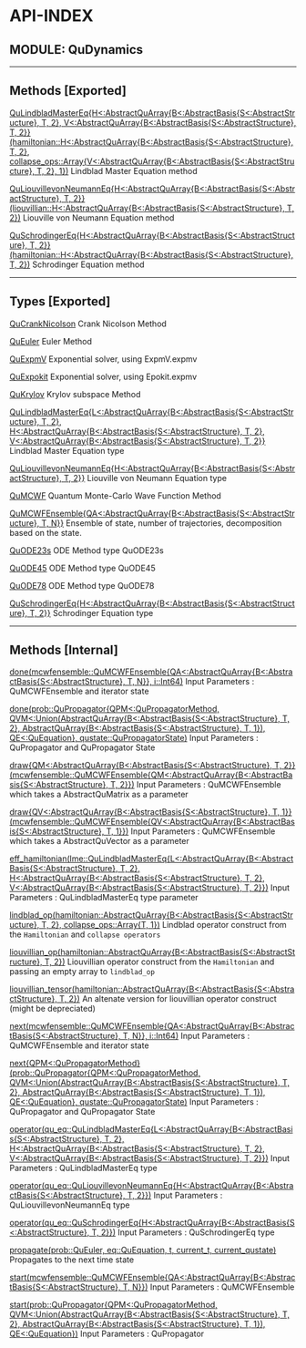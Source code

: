 # API-INDEX


## MODULE: QuDynamics

---

## Methods [Exported]

[QuLindbladMasterEq{H<:AbstractQuArray{B<:AbstractBasis{S<:AbstractStructure}, T, 2}, V<:AbstractQuArray{B<:AbstractBasis{S<:AbstractStructure}, T, 2}}(hamiltonian::H<:AbstractQuArray{B<:AbstractBasis{S<:AbstractStructure}, T, 2}, collapse_ops::Array{V<:AbstractQuArray{B<:AbstractBasis{S<:AbstractStructure}, T, 2}, 1})](QuDynamics.md#method__qulindbladmastereq.1)  Lindblad Master Equation method

[QuLiouvillevonNeumannEq{H<:AbstractQuArray{B<:AbstractBasis{S<:AbstractStructure}, T, 2}}(liouvillian::H<:AbstractQuArray{B<:AbstractBasis{S<:AbstractStructure}, T, 2})](QuDynamics.md#method__quliouvillevonneumanneq.1)  Liouville von Neumann Equation method

[QuSchrodingerEq{H<:AbstractQuArray{B<:AbstractBasis{S<:AbstractStructure}, T, 2}}(hamiltonian::H<:AbstractQuArray{B<:AbstractBasis{S<:AbstractStructure}, T, 2})](QuDynamics.md#method__quschrodingereq.1)  Schrodinger Equation method

---

## Types [Exported]

[QuCrankNicolson](QuDynamics.md#type__qucranknicolson.1)  Crank Nicolson Method

[QuEuler](QuDynamics.md#type__queuler.1)  Euler Method

[QuExpmV](QuDynamics.md#type__quexpmv.1)  Exponential solver, using ExpmV.expmv

[QuExpokit](QuDynamics.md#type__quexpokit.1)  Exponential solver, using Epokit.expmv

[QuKrylov](QuDynamics.md#type__qukrylov.1)  Krylov subspace Method

[QuLindbladMasterEq{L<:AbstractQuArray{B<:AbstractBasis{S<:AbstractStructure}, T, 2}, H<:AbstractQuArray{B<:AbstractBasis{S<:AbstractStructure}, T, 2}, V<:AbstractQuArray{B<:AbstractBasis{S<:AbstractStructure}, T, 2}}](QuDynamics.md#type__qulindbladmastereq.1)  Lindblad Master Equation type

[QuLiouvillevonNeumannEq{H<:AbstractQuArray{B<:AbstractBasis{S<:AbstractStructure}, T, 2}}](QuDynamics.md#type__quliouvillevonneumanneq.1)  Liouville von Neumann Equation type

[QuMCWF](QuDynamics.md#type__qumcwf.1)  Quantum Monte-Carlo Wave Function Method

[QuMCWFEnsemble{QA<:AbstractQuArray{B<:AbstractBasis{S<:AbstractStructure}, T, N}}](QuDynamics.md#type__qumcwfensemble.1)  Ensemble of state, number of trajectories, decomposition based on the state.

[QuODE23s](QuDynamics.md#type__quode23s.1)  ODE Method type QuODE23s

[QuODE45](QuDynamics.md#type__quode45.1)  ODE Method type QuODE45

[QuODE78](QuDynamics.md#type__quode78.1)  ODE Method type QuODE78

[QuSchrodingerEq{H<:AbstractQuArray{B<:AbstractBasis{S<:AbstractStructure}, T, 2}}](QuDynamics.md#type__quschrodingereq.1)  Schrodinger Equation type

---

## Methods [Internal]

[done(mcwfensemble::QuMCWFEnsemble{QA<:AbstractQuArray{B<:AbstractBasis{S<:AbstractStructure}, T, N}}, i::Int64)](QuDynamics.md#method__done.1)  Input Parameters : QuMCWFEnsemble and iterator state

[done(prob::QuPropagator{QPM<:QuPropagatorMethod, QVM<:Union(AbstractQuArray{B<:AbstractBasis{S<:AbstractStructure}, T, 2}, AbstractQuArray{B<:AbstractBasis{S<:AbstractStructure}, T, 1}), QE<:QuEquation}, qustate::QuPropagatorState)](QuDynamics.md#method__done.2)  Input Parameters : QuPropagator and QuPropagator State

[draw{QM<:AbstractQuArray{B<:AbstractBasis{S<:AbstractStructure}, T, 2}}(mcwfensemble::QuMCWFEnsemble{QM<:AbstractQuArray{B<:AbstractBasis{S<:AbstractStructure}, T, 2}})](QuDynamics.md#method__draw.1)  Input Parameters : QuMCWFEnsemble which takes a AbstractQuMatrix as a parameter

[draw{QV<:AbstractQuArray{B<:AbstractBasis{S<:AbstractStructure}, T, 1}}(mcwfensemble::QuMCWFEnsemble{QV<:AbstractQuArray{B<:AbstractBasis{S<:AbstractStructure}, T, 1}})](QuDynamics.md#method__draw.2)  Input Parameters : QuMCWFEnsemble which takes a AbstractQuVector as a parameter

[eff_hamiltonian(lme::QuLindbladMasterEq{L<:AbstractQuArray{B<:AbstractBasis{S<:AbstractStructure}, T, 2}, H<:AbstractQuArray{B<:AbstractBasis{S<:AbstractStructure}, T, 2}, V<:AbstractQuArray{B<:AbstractBasis{S<:AbstractStructure}, T, 2}})](QuDynamics.md#method__eff_hamiltonian.1)  Input Parameters : QuLindbladMasterEq type parameter

[lindblad_op(hamiltonian::AbstractQuArray{B<:AbstractBasis{S<:AbstractStructure}, T, 2}, collapse_ops::Array{T, 1})](QuDynamics.md#method__lindblad_op.1)  Lindblad operator construct from the `Hamiltonian` and `collapse operators`

[liouvillian_op(hamiltonian::AbstractQuArray{B<:AbstractBasis{S<:AbstractStructure}, T, 2})](QuDynamics.md#method__liouvillian_op.1)  Liouvillian operator construct from the `Hamiltonian` and passing an empty array to `lindblad_op`

[liouvillian_tensor(hamiltonian::AbstractQuArray{B<:AbstractBasis{S<:AbstractStructure}, T, 2})](QuDynamics.md#method__liouvillian_tensor.1)  An altenate version for liouvillian operator construct (might be depreciated)

[next(mcwfensemble::QuMCWFEnsemble{QA<:AbstractQuArray{B<:AbstractBasis{S<:AbstractStructure}, T, N}}, i::Int64)](QuDynamics.md#method__next.1)  Input Parameters : QuMCWFEnsemble and iterator state

[next{QPM<:QuPropagatorMethod}(prob::QuPropagator{QPM<:QuPropagatorMethod, QVM<:Union(AbstractQuArray{B<:AbstractBasis{S<:AbstractStructure}, T, 2}, AbstractQuArray{B<:AbstractBasis{S<:AbstractStructure}, T, 1}), QE<:QuEquation}, qustate::QuPropagatorState)](QuDynamics.md#method__next.2)  Input Parameters : QuPropagator and QuPropagator State

[operator(qu_eq::QuLindbladMasterEq{L<:AbstractQuArray{B<:AbstractBasis{S<:AbstractStructure}, T, 2}, H<:AbstractQuArray{B<:AbstractBasis{S<:AbstractStructure}, T, 2}, V<:AbstractQuArray{B<:AbstractBasis{S<:AbstractStructure}, T, 2}})](QuDynamics.md#method__operator.1)  Input Parameters : QuLindbladMasterEq type

[operator(qu_eq::QuLiouvillevonNeumannEq{H<:AbstractQuArray{B<:AbstractBasis{S<:AbstractStructure}, T, 2}})](QuDynamics.md#method__operator.2)  Input Parameters : QuLiouvillevonNeumannEq type

[operator(qu_eq::QuSchrodingerEq{H<:AbstractQuArray{B<:AbstractBasis{S<:AbstractStructure}, T, 2}})](QuDynamics.md#method__operator.3)  Input Parameters : QuSchrodingerEq type

[propagate(prob::QuEuler, eq::QuEquation, t, current_t, current_qustate)](QuDynamics.md#method__propagate.1)  Propagates to the next time state

[start(mcwfensemble::QuMCWFEnsemble{QA<:AbstractQuArray{B<:AbstractBasis{S<:AbstractStructure}, T, N}})](QuDynamics.md#method__start.1)  Input Parameters : QuMCWFEnsemble

[start(prob::QuPropagator{QPM<:QuPropagatorMethod, QVM<:Union(AbstractQuArray{B<:AbstractBasis{S<:AbstractStructure}, T, 2}, AbstractQuArray{B<:AbstractBasis{S<:AbstractStructure}, T, 1}), QE<:QuEquation})](QuDynamics.md#method__start.2)  Input Parameters : QuPropagator

